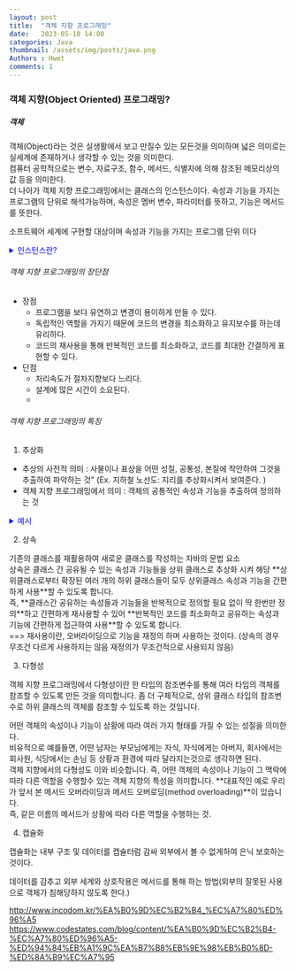 ```yaml
---
layout: post
title:  "객체 지향 프로그래밍"
date:   2023-05-18 14:00
categories: Java
thumbnail: /assets/img/posts/java.png
Authors : Hwet
comments: 1
---
```


### 객체 지향(Object Oriented) 프로그래밍?
##### 객체
<p>객체(Object)라는 것은 실생활에서 보고 만질수 있는 모든것을 의미하며 넓은 의미로는 실세계에 존재하거나 생각할 수 있는 것을 의미한다.<br>
컴퓨터 공학적으로는 변수, 자료구조, 함수, 메서드, 식별자에 의해 참조된 메모리상의 값 등을 의미한다.<br>
더 나아가 객체 지향 프로그래밍에서는 클래스의 인스턴스이다. 속성과 기능을 가지는 프로그램의 단위로 해석가능하며, 
속성은 멤버 변수, 파라미터를 뜻하고, 기능은 메서드를 뜻한다.</p>
<p>소프트웨어 세계에 구현할 대상이며 속성과 기능을 가지는 프로그램 단위 이다</p>

<details>
<summary style="color:blue;">인스턴스란?</summary>

<p>인스턴스란 설계도를 바탕으로 실체화 되어 메모리에 할당된 실체를 말하며, 클래스에서 나온다는 점에서 객체와 유사하지만 차이점이 존재한다.<br>
객체는 소프트웨어 세계에 구현할 대상이고, 설계도에따라 소프트웨어에 구현된 실체가 인스턴스입니다. (인스턴스는 객체에 포함된다고 볼 수 있다.)</p>
</details>


###### 객체 지향 프로그래밍의 장단점
- 장점
  - 프로그램을 보다 유연하고 변경이 용이하게 만들 수 있다.
  - 독립적인 역할을 가지기 때문에 코드의 변경을 최소화하고 유지보수를 하는데 유리하다.
  - 코드의 재사용을 통해 반복적인 코드를 최소화하고, 코드를 최대한 간결하게 표현할 수 있다.
- 단점
  - 처리속도가 절차지향보다 느리다.
  - 설계에 많은 시간이 소요된다.
  - 
###### 객체 지향 프로그래밍의 특징
1. 추상화
- 추상의 사전적 의미 : 사물이나 표상을 어떤 성질, 공통성, 본질에 착안하여 그것을 추출하여 파악하는 것" (Ex. 지하철 노선도: 지리를 추상화시켜서 보여준다. )
- 객체 지향 프로그래밍에서 의미 : 객체의 공통적인 속성과 기능을 추출하여 정의하는 것<br>

<details>
<summary style="color:blue;">예시</summary>

<p>자동차와 오토바이는 다르지만 모두 이동수단이며 **공통적인 기능을 추출**하여(공통적인 속성도 가능함) 전진과 후진과 같은 기능을 자바로 표현해보자 
자바 문법 요소를 사용하여 표현하면, 자동차와 오토바이라는 하위클래스들의 공통적인 기능(전진,후진)을 추출하여 이동수단이라는 상위 클래스에 정의</p>
 
```java
// 이동수단 Vehicle 인터페이스
public interface Vehicle{
	public abstract void start();
	void moveForward(); // public abstract 키워드 생략 가능
	void moveBackward(); 
}
```
<p>먼저 자동차와 오토바이의 공통적인 기능을 추출하여 이동수단(Vehicle) 인터페이스에 정의한다.
**프로그래밍에서 인터페이스**란 "서로 다른 두 시스템, 장치, 소프트웨어 따위를 서로 이어주는 부분 또느 그런 접속 장치" 라 정의 할 수 있는데, 객체 지향적 설계에 있어서 인터페이스는 어떤 객체 역할만을 정의하여 객체들 간의 관계를 보다 유연하게 연결하는 역할을 담당합니다. <br>
인터페이스에는 추상 메서드나 상수를 통해서 **어떤 객체가 수행해야 하는 핵심적인 역할만을 규정**해두고, **실제적인 구현은 해당 인터페이스를 구현하는 각각의 객체들에서 하도록 프로그램을 설계하는 것**을 의미한다.</p> 

```java
// Car클래스
public class Car implements Vehicle{	// 이동수단을 구체화한 자동차 클래스
	@Override
	void moveForward(){
		System.out.println("자동차가 앞으로 전진합니다.")
	}
	void moveBackward(){
		System.out.println("자동차가 뒤로 후진합니다.")
	}
}

// MotorBike 클래스
public class MotorBike implements Vehicle{
	@Override
	void moveForward(){
		System.out.println("자동차가 앞으로 전진합니다.")
	}
	void moveBackward(){
		System.out.println("자동차가 뒤로 후진합니다.")
	}
}
```

<p>위에서 확인할 수 있는 것처럼, Vehicle 인터페이스를 구현한 구현체, Car 와 MotorBike 클래스에서 앞서 우리가 인터페이스에 정의한 역할을 각각의 클래스의 맥락에 맞게 구현하고 있습니다. 즉, 각각 클래스 모두 전진과 후진의 기능을 공통적으로 가지지만, 차는 차의 시동을 걸어야 하고, 오토바이는 오토바이의 시동을 걸어야 하기 때문에 그 구현은 각 클래스에 따라 달라야 할 것입니다.</p>
<p>이것을 객체 지향 프로그래밍에서는 역할과 구현의 분리라고 하며, 이 부분이 아래에서 살펴볼 다형성과 함께 유연하고 변경이 용이한 프로그램을 설계하는 데 가장 핵심적인 부분이라 할 수 있습니다. 정리하면, 객체 지향 프로그래밍에서는 보다 유연하고 변경에 열려있는 프로그램을 설계하기 위해 역할과 구현을 분리하는데, 여기서 역할에 해당하는 부분이 인터페이스를 통해 추상화될 수 있습니다</p>

</details>


2. 상속
<p>기존의 클래스를 재활용하여 새로운 클래스를 작성하는 자바의 문법 요소<br>
상속은 클래스 간 공유될 수 있는 속성과 기능들을 상위 클래스로 추상화 시켜 해당 **상위클래스로부터 확장된 여러 개의 하위 클래스들이 모두 상위클래스 속성과 기능을 간편하게 사용**할 수 있도록 합니다. <br>
즉, **클래스간 공유하는 속성들과 기능들을 반복적으로 정의할 필요 없이 딱 한번만 정의**하고 간편하게 재사용할 수 있어 **반복적인 코드를 최소화하고 공유하는 속성과 기능에 간편하게 접근하여 사용**할 수 있도록 합니다. <br>
==> 재사용이란, 오버라이딩으로 기능을 재정의 하며 사용하는 것이다. (상속의 경우 무조건 다르게 사용하지는 않음 재정의가 무조건적으로 사용되지 않음)</p>


3. 다형성
<p>객체 지향 프로그래밍에서 다형성이란 한 타입의 참조변수를 통해 여러 타입의 객체를 참조할 수 있도록 만든 것을 의미합니다. 좀 더 구체적으로, 상위 클래스 타입의 참조변수로 하위 클래스의 객체를 참조할 수 있도록 하는 것입니다.</p>

<p>어떤 객체의 속성이나 기능이 상황에 따라 여러 가지 형태를 가질 수 있는 성질을 의미한다.<br>
비유적으로 예를들면, 어떤 남자는 부모님에게는 자식, 자식에게는 아버지, 회사에서는 회사원, 식당에서는 손님 등 상황과 환경에 따라 달라지는것으로 생각하면 된다. <br>
객체 지향에서의 다형성도 이와 비슷합니다. 즉, 어떤 객체의 속성이나 기능이 그 맥락에 따라 다른 역할을 수행할수 있는 객체 지향의 특성을 의미합니다. **대표적인 예로 우리가 앞서 본 메서드 오버라이딩과 메서드 오버로딩(method overloading)**이 있습니다. <br>
즉, 같은 이름의 메서드가 상황에 따라 다른 역할을 수행하는 것.</p>

 
4. 캡슐화
<p>캡슐화는 내부 구조 및 데이터를 캡슐터럼 감싸 외부에서 볼 수 없게하여 은닉 보호하는 것이다.</p>
<p>데이터를 감추고 외부 세계와 상호작용은 메서드를 통해 하는 방법(외부의 잘못된 사용으로 객체가 침해당하지 않도록 한다.)</p>



http://www.incodom.kr/%EA%B0%9D%EC%B2%B4_%EC%A7%80%ED%96%A5
https://www.codestates.com/blog/content/%EA%B0%9D%EC%B2%B4-%EC%A7%80%ED%96%A5-%ED%94%84%EB%A1%9C%EA%B7%B8%EB%9E%98%EB%B0%8D-%ED%8A%B9%EC%A7%95
